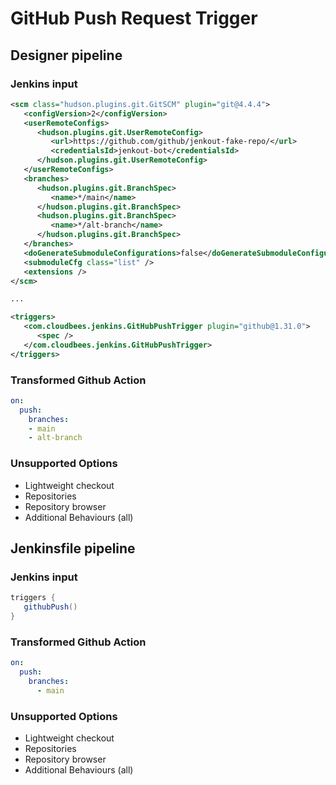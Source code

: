 # GitHub Push Request Trigger

## Designer pipeline

### Jenkins input

```xml
<scm class="hudson.plugins.git.GitSCM" plugin="git@4.4.4">
   <configVersion>2</configVersion>
   <userRemoteConfigs>
      <hudson.plugins.git.UserRemoteConfig>
         <url>https://github.com/github/jenkout-fake-repo/</url>
         <credentialsId>jenkout-bot</credentialsId>
      </hudson.plugins.git.UserRemoteConfig>
   </userRemoteConfigs>
   <branches>
      <hudson.plugins.git.BranchSpec>
         <name>*/main</name>
      </hudson.plugins.git.BranchSpec>
      <hudson.plugins.git.BranchSpec>
         <name>*/alt-branch</name>
      </hudson.plugins.git.BranchSpec>
   </branches>
   <doGenerateSubmoduleConfigurations>false</doGenerateSubmoduleConfigurations>
   <submoduleCfg class="list" />
   <extensions />
</scm>

...

<triggers>
   <com.cloudbees.jenkins.GitHubPushTrigger plugin="github@1.31.0">
      <spec />
   </com.cloudbees.jenkins.GitHubPushTrigger>
</triggers>

```

### Transformed Github Action

```yaml
on:
  push:
    branches:
    - main
    - alt-branch
```

### Unsupported Options

- Lightweight checkout
- Repositories
- Repository browser
- Additional Behaviours (all)

## Jenkinsfile pipeline

### Jenkins input

```groovy
triggers {
   githubPush()
}
```

### Transformed Github Action

```yaml
on:
  push:
    branches:
      - main
```

### Unsupported Options

- Lightweight checkout
- Repositories
- Repository browser
- Additional Behaviours (all)
